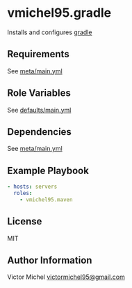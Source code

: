vmichel95.gradle
=========

Installs and configures [gradle](https://gradle.org/)

Requirements
------------

See [meta/main.yml](meta/main.yml)

Role Variables
--------------

See [defaults/main.yml](defaults/main.yml)

Dependencies
------------

See [meta/main.yml](meta/main.yml)

Example Playbook
----------------

```yml
- hosts: servers
  roles:
    - vmichel95.maven
```

License
-------

MIT

Author Information
------------------

Victor Michel <victormichel95@gmail.com>